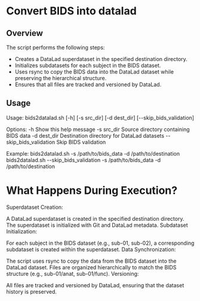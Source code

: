 # Convert BIDS into datalad 

## Overview
The script performs the following steps:

- Creates a DataLad superdataset in the specified destination directory.
- Initializes subdatasets for each subject in the BIDS dataset.
- Uses rsync to copy the BIDS data into the DataLad dataset while preserving the hierarchical structure.
- Ensures that all files are tracked and versioned by DataLad.

## Usage

Usage: bids2datalad.sh [-h] [-s src_dir] [-d dest_dir] [--skip_bids_validation]

Options:
  -h                       Show this help message
  -s src_dir               Source directory containing BIDS data
  -d dest_dir              Destination directory for DataLad datasets
  --skip_bids_validation   Skip BIDS validation

Example:
  bids2datalad.sh -s /path/to/bids_data -d /path/to/destination
  bids2datalad.sh --skip_bids_validation -s /path/to/bids_data -d /path/to/destination

# What Happens During Execution?
Superdataset Creation:

A DataLad superdataset is created in the specified destination directory.
The superdataset is initialized with Git and DataLad metadata.
Subdataset Initialization:

For each subject in the BIDS dataset (e.g., sub-01, sub-02), a corresponding subdataset is created within the superdataset.
Data Synchronization:

The script uses rsync to copy the data from the BIDS dataset into the DataLad dataset.
Files are organized hierarchically to match the BIDS structure (e.g., sub-01/anat, sub-01/func).
Versioning:

All files are tracked and versioned by DataLad, ensuring that the dataset history is preserved.
